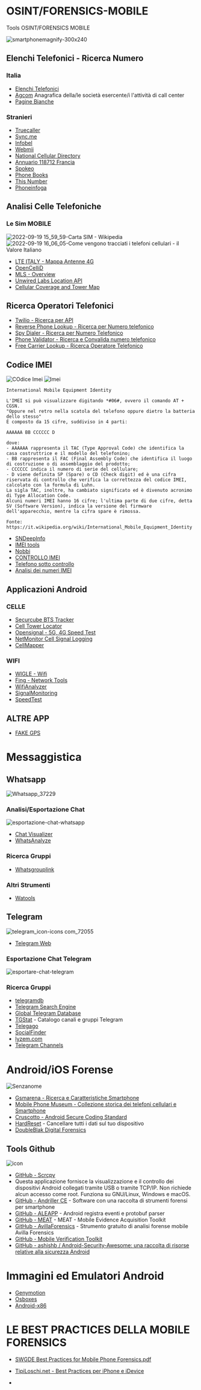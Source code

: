 # OSINT/FORENSICS-MOBILE
Tools OSINT/FORENSICS MOBILE

![smartphonemagnify-300x240](https://user-images.githubusercontent.com/98583912/190924812-fd8c70f6-8223-47d3-bf8e-b37bec16f2b4.png)

## Elenchi Telefonici - Ricerca Numero 
### Italia
- [Elenchi Telefonici](http://www.elenchitelefonici.it/home/)
- [Agcom](https://www.agcom.it/numerazionicallcenter) Anagrafica della/le società esercente/i l'attività di call center 
- [Pagine Bianche](https://www.paginebianche.it/)
### Stranieri
- [Truecaller](https://www.truecaller.com/auth/sign-in)
- [Sync.me](https://sync.me/it/)
- [Infobel](https://www.infobel.com/fr/world)
- [Webmii](https://webmii.com/)
- [National Cellular Directory](https://www.nationalcellulardirectory.com/)
- [Annuario 118712 Francia](https://www.118712.fr/) 
- [Spokeo](https://www.spokeo.com/)
- [Phone Books](https://www.phonebooks.com/)
- [This Number](https://www.thisnumber.com/)
- [Phoneinfoga](https://demo.phoneinfoga.crvx.fr/#/)

## Analisi Celle Telefoniche
### Le Sim MOBILE
![2022-09-19 15_59_59-Carta SIM - Wikipedia](https://user-images.githubusercontent.com/98583912/191035415-86079c40-ab6d-4057-a9cc-42de86c0de17.png)
![2022-09-19 16_06_05-Come vengono tracciati i telefoni cellulari - il Valore Italiano](https://user-images.githubusercontent.com/98583912/191036569-2bf6617f-8c62-4aa4-bca5-30cdef2afe0a.png)

- [LTE ITALY - Mappa Antenne 4G](https://lteitaly.it/it/)
- [OpenCelliD](https://opencellid.org/#zoom=16&lat=37.77888&lon=-122.41941)
- [MLS - Overview](https://location.services.mozilla.com/)
- [Unwired Labs Location API](https://unwiredlabs.com/)
- [Cellular Coverage and Tower Map](https://www.cellmapper.net/map?MCC=222&MNC=10&type=LTE&latitude=0&longitude=0&zoom=11&showTowers=true&showTowerLabels=true&clusterEnabled=true&tilesEnabled=true&showOrphans=false&showNoFrequencyOnly=false&showFrequencyOnly=false&showBandwidthOnly=false&DateFilterType=Last&showHex=false&showVerifiedOnly=false&showUnverifiedOnly=false&showLTECAOnly=false&showENDCOnly=false&showBand=0&showSectorColours=true&mapType=roadmap)


## Ricerca Operatori Telefonici
- [Twilio - Ricerca per API](https://www.twilio.com/lookup)
- [Reverse Phone Lookup - Ricerca per Numero telefonico](http://www.reversephonelookup.com/)
- [Spy Dialer - Ricerca per Numero Telefonico](http://spydialer.com/)
- [Phone Validator - Ricerca e Convalida numero telefonico](https://www.phonevalidator.com/index.aspx)
- [Free Carrier Lookup - Ricerca Operatore Telefonico](http://freecarrierlookup.com/)

## Codice IMEI 
![COdice Imei](https://spyproject.com/img/landing/b/imei1.jpg)
![Imei](https://it.tab-tv.com/wp-content/uploads/2019/11/IMEI-codice-che-significa-spiegazione-it.jpg)
```
International Mobile Equipment Identity

L'IMEI si può visualizzare digitando *#06#, ovvero il comando AT + CGSN.
"Oppure nel retro nella scatola del telefono oppure dietro la batteria dello stesso"
È composto da 15 cifre, suddiviso in 4 parti:

AAAAAA BB CCCCCC D

dove:
- AAAAAA rappresenta il TAC (Type Approval Code) che identifica la casa costruttrice e il modello del telefonino;
- BB rappresenta il FAC (Final Assembly Code) che identifica il luogo di costruzione o di assemblaggio del prodotto;
- CCCCCC indica il numero di serie del cellulare;
- D viene definita SP (Spare) o CD (Check digit) ed è una cifra riservata di controllo che verifica la correttezza del codice IMEI, calcolato con la formula di Luhn.
La sigla TAC, inoltre, ha cambiato significato ed è divenuto acronimo di Type Allocation Code.
Alcuni numeri IMEI hanno 16 cifre; l'ultima parte di due cifre, detta SV (Software Version), indica la versione del firmware dell'apparecchio, mentre la cifra spare è rimossa.

Fonte: 
https://it.wikipedia.org/wiki/International_Mobile_Equipment_Identity
```

- [SNDeepInfo](https://sndeep.info/en)
- [IMEI tools](http://imei-number.com/imei-number-lookup/)
- [Nobbi](http://www.nobbi.com/tacquery.php)
- [CONTROLLO IMEI](https://www.imei.info/)
- [Telefono sotto controllo](https://www.telefonosottocontrollo.com/imei-marca-modello-cellulare/)
- [Analisi dei numeri IMEI](https://www.numberingplans.com/?page=analysis&sub=imeinr)

## Applicazioni Android
### CELLE 
- [Securcube BTS Tracker](https://play.google.com/store/apps/details?id%3Dnet.securcube.btstracker)
- [Cell Tower Locator](https://play.google.com/store/apps/details?id%3Dru.v_a_v.celltowerlocator)
- [Opensignal - 5G, 4G Speed Test](https://play.google.com/store/apps/details?id%3Dcom.staircase3.opensignal)
- [NetMonitor Cell Signal Logging](https://play.google.com/store/apps/details?id%3Dru.v_a_v.netmonitor)
- [CellMapper](https://play.google.com/store/apps/details?id%3Dcellmapper.net.cellmapper)

### WIFI 
- [WIGLE - Wifi](https://play.google.com/store/apps/details?id%3Dnet.wigle.wigleandroid)
- [Fing - Network Tools](https://play.google.com/store/apps/details?id%3Dcom.overlook.android.fing)
- [WifiAnalyzer](https://play.google.com/store/apps/details?id%3Dcom.vrem.wifianalyzer)
- [SignalMonitoring](https://play.google.com/store/apps/details?id%3Dcom.signalmonitoring.wifimonitoring)
- [SpeedTest](https://play.google.com/store/apps/details?id%3Dcom.internet.speedtest.check.wifi.meter)

## ALTRE APP
- [FAKE GPS](https://play.google.com/store/apps/details?id%3Dcom.gsmartstudio.fakegps)

# Messaggistica
## Whatsapp
![Whatsapp_37229](https://user-images.githubusercontent.com/98583912/190934139-b3b41790-aecd-4a9d-9b00-59249a70d0eb.png)
### Analisi/Esportazione Chat 
![esportazione-chat-whatsapp](https://user-images.githubusercontent.com/98583912/190933662-164db90f-eda8-42da-9bd7-d21034feb6d5.jpg)

- [Chat Visualizer](https://chatvisualizer.com/)
- [WhatsAnalyze ](https://whatsanalyze-80665.web.app/)
### Ricerca Gruppi 
- [Whatsgrouplink](https://whatsgrouplink.com/#0-pubg-whatsapp-group)
### Altri Strumenti
- [Watools](https://watools.io/download-profile-picture)

## Telegram
![telegram_icon-icons com_72055](https://user-images.githubusercontent.com/98583912/190934092-0fb3047e-697f-4d75-946b-a94dde6870d4.png)
- [Telegram Web](https://web.telegram.org/k/)
### Esportazione Chat Telegram
![esportare-chat-telegram](https://user-images.githubusercontent.com/98583912/190934176-ba345478-258a-44ab-b8e4-73789135c84a.jpg)

### Ricerca Gruppi
- [telegramdb](https://telegramdb.org/)
- [Telegram Search Engine](https://xtea.io/ts_en.html)
- [Global Telegram Database](https://t.me/s/privatelinks)
- [TGStat](https://tgstat.com/) - Catalogo canali e gruppi Telegram
- [Telegago](https://cse.google.com/cse?&cx=006368593537057042503:efxu7xprihg#gsc.tab=0)
- [SocialFinder](https://socialfinder.app/list/Telegram)
- [lyzem.com](https://lyzem.com/)
- [Telegram Channels](https://telegramchannels.me/)


# Android/iOS Forense
![Senzanome](https://user-images.githubusercontent.com/98583912/190924780-e187ac6b-4512-454e-8ff0-fcc62a16f75c.png)


- [Gsmarena - Ricerca e Caratteristiche Smartphone](https://www.gsmarena.com/)
- [Mobile Phone Museum - Collezione storica dei telefoni cellulari e Smartphone](https://www.mobilephonemuseum.com/catalogue/)
- [Cruscotto - Android Secure Coding Standard](https://wiki.sei.cmu.edu/confluence/display/android)
- [HardReset](https://www.hardreset.info/) - Cancellare tutti i dati sul tuo dispositivo
- [DoubleBlak Digital Forensics](https://www.doubleblak.com/index.php)

## Tools Github
![icon](https://user-images.githubusercontent.com/98583912/191048022-a1edc21b-e5a5-4152-bb52-ca1f439846a2.svg)
- [GitHub - Scrcpy](https://github.com/Genymobile/scrcpy/releases) 
 - Questa applicazione fornisce la visualizzazione e il controllo dei dispositivi Android collegati tramite USB o tramite TCP/IP. 
   Non richiede alcun accesso come root. Funziona su GNU/Linux, Windows e macOS.
- [GitHub - Andriller CE](https://github.com/den4uk/andriller) - Software con una raccolta di strumenti forensi per smartphone
- [GitHub - ALEAPP](https://github.com/abrignoni/ALEAPP) - Android registra eventi e protobuf parser
- [GitHub - MEAT](https://github.com/jfarley248/MEAT) - MEAT - Mobile Evidence Acquisition Toolkit
- [GitHub - AvillaForensics](https://github.com/AvillaDaniel/AvillaForensics) - Strumento gratuito di analisi forense mobile Avilla Forensics
- [GitHub - Mobile Verification Toolkit](https://github.com/mvt-project/mvt)
- [GitHub - ashishb / Android-Security-Awesome: una raccolta di risorse relative alla sicurezza Android](https://github.com/ashishb/android-security-awesome)

# Immagini ed Emulatori Android
- [Genymotion](https://www.genymotion.com/download/)
- [Osboxes](https://www.osboxes.org/android-x86/)
- [Android-x86](https://www.android-x86.org/)

# LE BEST PRACTICES DELLA MOBILE FORENSICS

- [SWGDE Best Practices for Mobile Phone Forensics.pdf](https://github.com/CScorza/OSINT-FORENSICS-MOBILE/files/9600300/SWGDE.Best.Practices.for.Mobile.Phone.Forensics.pdf)
- [TipiLoschi.net - Best Practices per iPhone e iDevice](https://www.tipiloschi.net/drupal/best-practice-iphone-ios)

 - 
